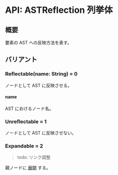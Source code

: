 # API: ASTReflection 列挙体

## 概要

要素の AST への反映方法を表す。

## バリアント

### Reflectable(name: String) = 0

ノードとして AST に反映させる。

#### name

AST におけるノード名。

### Unreflectable = 1

ノードとして AST に反映させない。

### Expandable = 2

> todo: リンク調整

親ノードに [展開](../../../impl/ast/expansion/index.md) する。
